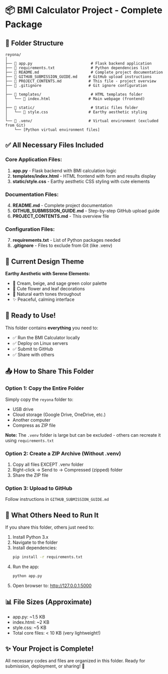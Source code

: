 # 📦 BMI Calculator Project - Complete Package

## 📁 Folder Structure

```
reyona/
│
├── 📄 app.py                          # Flask backend application
├── 📄 requirements.txt                # Python dependencies list
├── 📄 README.md                       # Complete project documentation
├── 📄 GITHUB_SUBMISSION_GUIDE.md     # GitHub upload instructions
├── 📄 PROJECT_CONTENTS.md            # This file - project overview
├── 📄 .gitignore                     # Git ignore configuration
│
├── 📁 templates/                      # HTML templates folder
│   └── 📄 index.html                 # Main webpage (frontend)
│
├── 📁 static/                         # Static files folder
│   └── 📄 style.css                  # Earthy aesthetic styling
│
└── 📁 .venv/                         # Virtual environment (excluded from Git)
    └── [Python virtual environment files]
```

## ✅ All Necessary Files Included

### Core Application Files:
1. **app.py** - Flask backend with BMI calculation logic
2. **templates/index.html** - HTML frontend with form and results display
3. **static/style.css** - Earthy aesthetic CSS styling with cute elements

### Documentation Files:
4. **README.md** - Complete project documentation
5. **GITHUB_SUBMISSION_GUIDE.md** - Step-by-step GitHub upload guide
6. **PROJECT_CONTENTS.md** - This overview file

### Configuration Files:
7. **requirements.txt** - List of Python packages needed
8. **.gitignore** - Files to exclude from Git (like .venv)

## 🎨 Current Design Theme

**Earthy Aesthetic with Serene Elements:**
- 🌾 Cream, beige, and sage green color palette
- 🌸 Cute flower and leaf decorations
- 🌿 Natural earth tones throughout
- ✨ Peaceful, calming interface

## 🚀 Ready to Use!

This folder contains **everything** you need to:
- ✅ Run the BMI Calculator locally
- ✅ Deploy on Linux servers
- ✅ Submit to GitHub
- ✅ Share with others

## 📤 How to Share This Folder

### Option 1: Copy the Entire Folder
Simply copy the `reyona` folder to:
- USB drive
- Cloud storage (Google Drive, OneDrive, etc.)
- Another computer
- Compress as ZIP file

**Note:** The `.venv` folder is large but can be excluded - others can recreate it using `requirements.txt`

### Option 2: Create a ZIP Archive (Without .venv)
1. Copy all files EXCEPT .venv folder
2. Right-click → Send to → Compressed (zipped) folder
3. Share the ZIP file

### Option 3: Upload to GitHub
Follow instructions in `GITHUB_SUBMISSION_GUIDE.md`

## 🔧 What Others Need to Run It

If you share this folder, others just need to:

1. Install Python 3.x
2. Navigate to the folder
3. Install dependencies:
   ```bash
   pip install -r requirements.txt
   ```
4. Run the app:
   ```bash
   python app.py
   ```
5. Open browser to: http://127.0.0.1:5000

## 📊 File Sizes (Approximate)

- app.py: ~1.5 KB
- index.html: ~2 KB  
- style.css: ~5 KB
- Total core files: < 10 KB (very lightweight!)

## ✨ Your Project is Complete!

All necessary codes and files are organized in this folder.
Ready for submission, deployment, or sharing! 🎉
